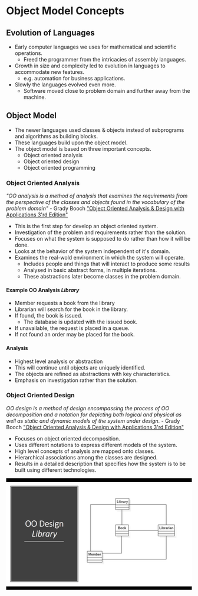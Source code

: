 # Object Model Concepts

## Evolution of Languages

- Early computer languages we uses for mathematical and scientific operations.
    - Freed the programmer from the intricacies of assembly languages.
- Growth in size and complexity led to evolution in languages to accommodate new features. 
    - e.g. automation for business applications.
- Slowly the languages evolved even more.
    - Software moved close to problem domain and further away from the machine. 

## Object Model

- The newer languages used classes & objects instead of subprograms and algorithms as building blocks.
- These languages build upon the object model.
- The object model is based on three important concepts.
    - Object oriented analysis
    - Object oriented design
    - Object oriented programming

### Object Oriented Analysis

*"OO analysis is a method of analysis that examines the requirements from the perspective of the classes and objects found in the vocabulary of the problem domain"*
                                        - Grady Booch
                                        ["Object Oriented Analysis & Design with Applications 3'rd Edition"](https://learning.oreilly.com/library/view/object-oriented-analysis-and/9780201895513/)
- This is the first step for develop an object oriented system.
- Investigation of the problem and requirements rather than the solution.
- Focuses on what the system is supposed to do rather than how it will be done. 
- Looks at the behavior of the system independent of it's domain.
- Examines the real-wold environment in which the system will operate. 
    - Includes people and things that will interact to produce some results
    - Analysed in basic abstract forms, in multiple iterations.
    - These abstractions later become classes in the problem domain.


#### Example OO Analysis *Library*

- Member requests a book from the library
- Librarian will search for the book in the library.
- If found, the book is issued.
    - The database is  updated with the issued book.
- If unavailable, the request is placed in a queue.
- If not found an order may be placed for the book.

#### Analysis

- Highest level analysis or abstraction
- This will continue until objects are uniquely identified.
- The objects are refined as abstractions with key characteristics.
- Emphasis on investigation rather than the solution.

### Object Oriented Design

*OO design is a method of design encompassing the process of OO decomposition and a notation for depicting both logical and physical as well as static and dynamic models of the system under design.* - Grady Booch
                                        ["Object Oriented Analysis & Design with Applications 3'rd Edition"](https://learning.oreilly.com/library/view/object-oriented-analysis-and/9780201895513/)

- Focuses on object oriented decomposition.
- Uses different notations to express different models of the system.
- High level concepts of analysis are mapped onto classes.
- Hierarchical associations among the classes are designed. 
- Results in a detailed description that specifies how the system is to be built using different technologies. 

![OOD Example Image](public/OOD-Example-Image.png)